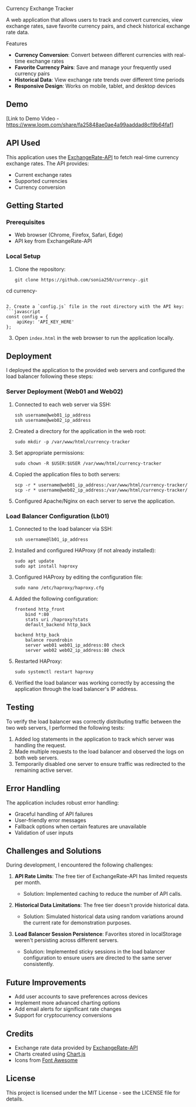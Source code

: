  Currency Exchange Tracker

A web application that allows users to track and convert currencies, view exchange rates, save favorite currency pairs, and check historical exchange rate data.

 Features

- **Currency Conversion**: Convert between different currencies with real-time exchange rates
- **Favorite Currency Pairs**: Save and manage your frequently used currency pairs
- **Historical Data**: View exchange rate trends over different time periods
- **Responsive Design**: Works on mobile, tablet, and desktop devices

## Demo

[Link to Demo Video -https://www.loom.com/share/fa25848ae0ae4a99aaddad8cf9b64faf]

## API Used

This application uses the [ExchangeRate-API](https://v6.exchangerate-api.com/v6/) to fetch real-time currency exchange rates. The API provides:

- Current exchange rates
- Supported currencies
- Currency conversion

## Getting Started

### Prerequisites

- Web browser (Chrome, Firefox, Safari, Edge)
- API key from ExchangeRate-API

### Local Setup

1. Clone the repository:
   ```
   git clone https://github.com/sonia250/currency-.git
cd currency-
   ```

2. Create a `config.js` file in the root directory with the API key:
   ```javascript
   const config = {
       apiKey: 'API_KEY_HERE'
   };
   ```

3. Open `index.html` in the web browser to run the application locally.

## Deployment

I deployed the application to the provided web servers and configured the load balancer following these steps:

### Server Deployment (Web01 and Web02)

1. Connected to each web server via SSH:
   ```
   ssh username@web01_ip_address
   ssh username@web02_ip_address
   ```

2. Created a directory for the application in the web root:
   ```
   sudo mkdir -p /var/www/html/currency-tracker
   ```

3. Set appropriate permissions:
   ```
   sudo chown -R $USER:$USER /var/www/html/currency-tracker
   ```

4. Copied the application files to both servers:
   ```
   scp -r * username@web01_ip_address:/var/www/html/currency-tracker/
   scp -r * username@web02_ip_address:/var/www/html/currency-tracker/
   ```

5. Configured Apache/Nginx on each server to serve the application.

### Load Balancer Configuration (Lb01)

1. Connected to the load balancer via SSH:
   ```
   ssh username@lb01_ip_address
   ```

2. Installed and configured HAProxy (if not already installed):
   ```
   sudo apt update
   sudo apt install haproxy
   ```

3. Configured HAProxy by editing the configuration file:
   ```
   sudo nano /etc/haproxy/haproxy.cfg
   ```

4. Added the following configuration:
   ```
   frontend http_front
       bind *:80
       stats uri /haproxy?stats
       default_backend http_back

   backend http_back
       balance roundrobin
       server web01 web01_ip_address:80 check
       server web02 web02_ip_address:80 check
   ```

5. Restarted HAProxy:
   ```
   sudo systemctl restart haproxy
   ```

6. Verified the load balancer was working correctly by accessing the application through the load balancer's IP address.

## Testing

To verify the load balancer was correctly distributing traffic between the two web servers, I performed the following tests:

1. Added log statements in the application to track which server was handling the request.
2. Made multiple requests to the load balancer and observed the logs on both web servers.
3. Temporarily disabled one server to ensure traffic was redirected to the remaining active server.

## Error Handling

The application includes robust error handling:

- Graceful handling of API failures
- User-friendly error messages
- Fallback options when certain features are unavailable
- Validation of user inputs

## Challenges and Solutions

During development, I encountered the following challenges:

1. **API Rate Limits**: The free tier of ExchangeRate-API has limited requests per month.
   - Solution: Implemented caching to reduce the number of API calls.

2. **Historical Data Limitations**: The free tier doesn't provide historical data.
   - Solution: Simulated historical data using random variations around the current rate for demonstration purposes.

3. **Load Balancer Session Persistence**: Favorites stored in localStorage weren't persisting across different servers.
   - Solution: Implemented sticky sessions in the load balancer configuration to ensure users are directed to the same server consistently.

## Future Improvements

- Add user accounts to save preferences across devices
- Implement more advanced charting options
- Add email alerts for significant rate changes
- Support for cryptocurrency conversions

## Credits

- Exchange rate data provided by [ExchangeRate-API](https://www.exchangerate-api.com/)
- Charts created using [Chart.js](https://www.chartjs.org/)
- Icons from [Font Awesome](https://fontawesome.com/)

## License

This project is licensed under the MIT License - see the LICENSE file for details.
